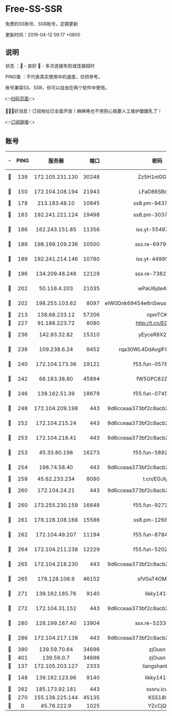# Free-SS-SSR

免费的SS账号、SSR账号，定期更新

更新时间：2019-04-12 09:17 +0800

## 说明

状态     ：🙂 - 良好 🙁 - 多次连接失败或连接超时

PING值   ：不代表真实使用中的速度，仅供参考。

账号兼容SS、SSR，你可以自由在两个软件中使用。

👉[扫码页面](https://liesauer.github.io/Free-SS-SSR/)👈

🎉🎉🎉好消息！订阅地址已全面开放！麻麻再也不用担心我要人工维护酸酸乳了！

👉[订阅链接](https://www.liesauer.net/yogurt/subscribe?ACCESS_TOKEN=DAYxR3mMaZAsaqUb)👈

## 账号

|-|PING|服务器|端口|密码|加密方式|区域|
|:----:|:----:|:-----:|-----:|:----:|:----:|:----:|
|🙂|139|172.105.231.130|30248|Zz5H1nlGGKHx|aes-256-cfb|JP|
|🙂|150|172.104.108.194|21943|LFaD86SBq2lY|aes-256-cfb|JP|
|🙂|178|213.183.48.10|10845|ss8.pm-94375071|rc4-md5|RU|
|🙂|183|192.241.221.124|19498|ss8.pm-30379392|aes-256-cfb|US|
|🙂|186|162.243.151.85|11356|isx.yt-55497057|aes-256-cfb|US|
|🙂|189|198.199.109.236|10500|ssx.re-69798607|aes-256-cfb|US|
|🙂|189|192.241.214.146|10780|isx.yt-44995529|aes-256-cfb|US|
|🙂|196|134.209.48.248|12129|ssx.re-73822117|aes-256-cfb|US|
|🙂|202|50.116.4.203|21035|wPaU6jde4NZT|aes-256-cfb|US|
|🙂|202|198.255.103.62|8097|eIW0Dnk69454e6nSwuspv9DmS201tQ0D|aes-256-cfb|US|
|🙂|213|138.68.233.12|57206|npmTCK|rc4-md5|US|
|🙂|227|91.188.223.72|8080|http://t.cn/EGJIyrl|rc4-md5|RU|
|🙂|236|142.93.32.82|15310|yEyceR8X2EVd|aes-256-cfb|GB|
|🙂|238|109.238.6.24|9452|rqa30WL4DdAvgIFG6Fs3znzTa|aes-256-cfb|FR|
|🙂|240|172.104.173.36|19121|f55.fun-05780553|aes-256-cfb|SG|
|🙂|242|68.183.38.80|45894|fW5GPC82Z97G|aes-256-cfb|GB|
|🙂|246|139.162.51.39|18679|f55.fun-07457025|aes-256-cfb|SG|
|🙂|248|172.104.209.198|443|9d6cceaa373bf2c8acb22e60b6a58be6|aes-256-cfb|US|
|🙂|252|172.104.215.24|443|9d6cceaa373bf2c8acb22e60b6a58be6|aes-256-cfb|US|
|🙂|253|172.104.218.41|443|9d6cceaa373bf2c8acb22e60b6a58be6|aes-256-cfb|US|
|🙂|253|45.33.80.198|16273|f55.fun-58920091|aes-256-cfb|US|
|🙂|254|198.74.58.40|443|9d6cceaa373bf2c8acb22e60b6a58be6|aes-256-cfb|US|
|🙂|259|45.62.233.234|8080|t.cn/EGJIyrl|rc4-md5|CA|
|🙂|260|172.104.24.21|443|9d6cceaa373bf2c8acb22e60b6a58be6|aes-256-cfb|US|
|🙂|260|173.255.230.159|16648|f55.fun-92736246|aes-256-cfb|US|
|🙂|261|178.128.108.168|15586|ss8.pm-12681004|aes-256-cfb|SG|
|🙂|262|172.104.49.207|11194|f55.fun-87849957|aes-256-cfb|SG|
|🙂|264|172.104.211.238|12229|f55.fun-52020362|aes-256-cfb|US|
|🙂|265|172.104.218.230|443|9d6cceaa373bf2c8acb22e60b6a58be6|aes-256-cfb|US|
|🙂|265|178.128.106.9|46152|sfVGsT4OMxHC|aes-256-cfb|SG|
|🙂|271|139.162.185.76|9140|likky1415|aes-256-cfb|DE|
|🙂|272|172.104.31.152|443|9d6cceaa373bf2c8acb22e60b6a58be6|aes-256-cfb|US|
|🙂|280|128.199.167.40|13904|ssx.re-52335495|aes-256-cfb|SG|
|🙂|286|172.104.217.138|443|9d6cceaa373bf2c8acb22e60b6a58be6|aes-256-cfb|US|
|🙂|390|139.59.70.64|34696|zjOusn|chacha20|IN|
|🙂|401|139.59.0.7|34696|zjOusn|chacha20|IN|
|🙂|137|172.105.203.127|2333|liangshanbo|chacha20|JP|
|🙂|148|139.162.123.96|9140|likky1415|aes-256-cfb|JP|
|🙂|262|185.173.92.181|443|sssru.icu|rc4-md5|RU|
|🙁|270|155.138.225.144|45135|KSS18l|rc4-md5|US|
|🙁|0|45.76.222.9|1025|YZcCjQ|rc4-md5|JP|
